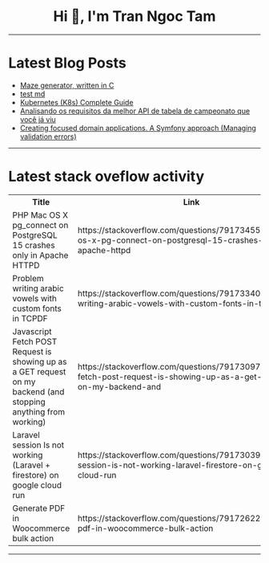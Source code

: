 <h1 align="center">Hi 👋, I'm Tran Ngoc Tam</h1>

---

# Latest Blog Posts 
<!-- BLOG-POST-LIST:START -->
- [Maze generator, written in C](https://dev.to/e-niek/maze-generator-written-in-c-5amg)
- [test md](https://dev.to/ijatayam/test-md-233c)
- [Kubernetes &lpar;K8s&rpar; Complete Guide](https://dev.to/aneesahmed330/kubernetes-k8s-complete-guide-5c4e)
- [Analisando os requisitos da melhor API de tabela de campeonato que você já viu](https://dev.to/anastacio_dev/a-melhor-api-de-tabela-de-campeonato-que-voce-ja-viu-modelando-a-solucao-2oha)
- [Creating focused domain applications. A Symfony approach &lpar;Managing validation errors&rpar;](https://dev.to/icolomina/creating-focused-domain-applications-a-symfony-approach-managing-validation-errors-28kk)
<!-- BLOG-POST-LIST:END -->

---

# Latest stack oveflow activity
<table>
  <tr><th>Title</th><th>Link</th></tr>
  <!-- STACKOVERFLOW:START --><tr><td>PHP Mac OS X pg_connect on PostgreSQL 15 crashes only in Apache HTTPD</td><td>https://stackoverflow.com/questions/79173455/php-mac-os-x-pg-connect-on-postgresql-15-crashes-only-in-apache-httpd</td></tr><tr><td>Problem writing arabic vowels with custom fonts in TCPDF</td><td>https://stackoverflow.com/questions/79173340/problem-writing-arabic-vowels-with-custom-fonts-in-tcpdf</td></tr><tr><td>Javascript Fetch POST Request is showing up as a GET request on my backend &lpar;and stopping anything from working&rpar;</td><td>https://stackoverflow.com/questions/79173097/javascript-fetch-post-request-is-showing-up-as-a-get-request-on-my-backend-and</td></tr><tr><td>Laravel session Is not working &lpar;Laravel + firestore&rpar; on google cloud run</td><td>https://stackoverflow.com/questions/79173039/laravel-session-is-not-working-laravel-firestore-on-google-cloud-run</td></tr><tr><td>Generate PDF in Woocommerce bulk action</td><td>https://stackoverflow.com/questions/79172622/generate-pdf-in-woocommerce-bulk-action</td></tr><!-- STACKOVERFLOW:END -->
</table>

---


